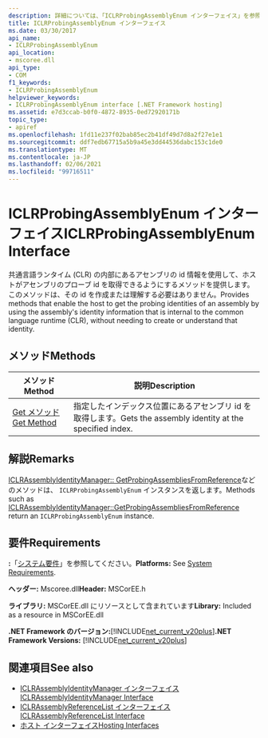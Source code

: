 ```yaml
---
description: 詳細については、「ICLRProbingAssemblyEnum インターフェイス」を参照してください。
title: ICLRProbingAssemblyEnum インターフェイス
ms.date: 03/30/2017
api_name:
- ICLRProbingAssemblyEnum
api_location:
- mscoree.dll
api_type:
- COM
f1_keywords:
- ICLRProbingAssemblyEnum
helpviewer_keywords:
- ICLRProbingAssemblyEnum interface [.NET Framework hosting]
ms.assetid: e7d3ccab-b0f0-4872-8935-0ed72920171b
topic_type:
- apiref
ms.openlocfilehash: 1fd11e237f02bab85ec2b41df49d7d8a2f27e1e1
ms.sourcegitcommit: ddf7edb67715a5b9a45e3dd44536dabc153c1de0
ms.translationtype: MT
ms.contentlocale: ja-JP
ms.lasthandoff: 02/06/2021
ms.locfileid: "99716511"
---
```

# <a name="iclrprobingassemblyenum-interface"></a><span data-ttu-id="6b492-103">ICLRProbingAssemblyEnum インターフェイス</span><span class="sxs-lookup"><span data-stu-id="6b492-103">ICLRProbingAssemblyEnum Interface</span></span>

<span data-ttu-id="6b492-104">共通言語ランタイム (CLR) の内部にあるアセンブリの id 情報を使用して、ホストがアセンブリのプローブ id を取得できるようにするメソッドを提供します。このメソッドは、その id を作成または理解する必要はありません。</span><span class="sxs-lookup"><span data-stu-id="6b492-104">Provides methods that enable the host to get the probing identities of an assembly by using the assembly's identity information that is internal to the common language runtime (CLR), without needing to create or understand that identity.</span></span>  
  
## <a name="methods"></a><span data-ttu-id="6b492-105">メソッド</span><span class="sxs-lookup"><span data-stu-id="6b492-105">Methods</span></span>  
  
|<span data-ttu-id="6b492-106">メソッド</span><span class="sxs-lookup"><span data-stu-id="6b492-106">Method</span></span>|<span data-ttu-id="6b492-107">説明</span><span class="sxs-lookup"><span data-stu-id="6b492-107">Description</span></span>|  
|------------|-----------------|  
|[<span data-ttu-id="6b492-108">Get メソッド</span><span class="sxs-lookup"><span data-stu-id="6b492-108">Get Method</span></span>](iclrprobingassemblyenum-get-method.md)|<span data-ttu-id="6b492-109">指定したインデックス位置にあるアセンブリ id を取得します。</span><span class="sxs-lookup"><span data-stu-id="6b492-109">Gets the assembly identity at the specified index.</span></span>|  
  
## <a name="remarks"></a><span data-ttu-id="6b492-110">解説</span><span class="sxs-lookup"><span data-stu-id="6b492-110">Remarks</span></span>  

 <span data-ttu-id="6b492-111">[ICLRAssemblyIdentityManager:: GetProbingAssembliesFromReference](iclrassemblyidentitymanager-getprobingassembliesfromreference-method.md)などのメソッドは、 `ICLRProbingAssemblyEnum` インスタンスを返します。</span><span class="sxs-lookup"><span data-stu-id="6b492-111">Methods such as [ICLRAssemblyIdentityManager::GetProbingAssembliesFromReference](iclrassemblyidentitymanager-getprobingassembliesfromreference-method.md) return an `ICLRProbingAssemblyEnum` instance.</span></span>  
  
## <a name="requirements"></a><span data-ttu-id="6b492-112">要件</span><span class="sxs-lookup"><span data-stu-id="6b492-112">Requirements</span></span>  

 <span data-ttu-id="6b492-113">**:**「[システム要件](../../get-started/system-requirements.md)」を参照してください。</span><span class="sxs-lookup"><span data-stu-id="6b492-113">**Platforms:** See [System Requirements](../../get-started/system-requirements.md).</span></span>  
  
 <span data-ttu-id="6b492-114">**ヘッダー:** Mscoree.dll</span><span class="sxs-lookup"><span data-stu-id="6b492-114">**Header:** MSCorEE.h</span></span>  
  
 <span data-ttu-id="6b492-115">**ライブラリ:** MSCorEE.dll にリソースとして含まれています</span><span class="sxs-lookup"><span data-stu-id="6b492-115">**Library:** Included as a resource in MSCorEE.dll</span></span>  
  
 <span data-ttu-id="6b492-116">**.NET Framework のバージョン:**[!INCLUDE[net_current_v20plus](../../../../includes/net-current-v20plus-md.md)]</span><span class="sxs-lookup"><span data-stu-id="6b492-116">**.NET Framework Versions:** [!INCLUDE[net_current_v20plus](../../../../includes/net-current-v20plus-md.md)]</span></span>  
  
## <a name="see-also"></a><span data-ttu-id="6b492-117">関連項目</span><span class="sxs-lookup"><span data-stu-id="6b492-117">See also</span></span>

- [<span data-ttu-id="6b492-118">ICLRAssemblyIdentityManager インターフェイス</span><span class="sxs-lookup"><span data-stu-id="6b492-118">ICLRAssemblyIdentityManager Interface</span></span>](iclrassemblyidentitymanager-interface.md)
- [<span data-ttu-id="6b492-119">ICLRAssemblyReferenceList インターフェイス</span><span class="sxs-lookup"><span data-stu-id="6b492-119">ICLRAssemblyReferenceList Interface</span></span>](iclrassemblyreferencelist-interface.md)
- [<span data-ttu-id="6b492-120">ホスト インターフェイス</span><span class="sxs-lookup"><span data-stu-id="6b492-120">Hosting Interfaces</span></span>](hosting-interfaces.md)
